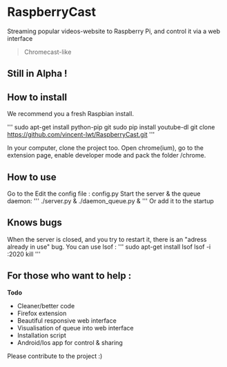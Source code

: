 # RaspberryCast
Streaming popular videos-website to Raspberry Pi, and control it via a web interface
> Chromecast-like

## Still in Alpha !

## How to install

We recommend you a fresh Raspbian install.


'''
sudo apt-get install python-pip git
sudo pip install youtube-dl
git clone https://github.com/vincent-lwt/RaspberryCast.git
'''

In your computer, clone the project too. Open chrome(ium), go to the extension page, enable developer mode and pack the folder /chrome.
 

## How to use

Go to the 
Edit the config file : config.py
Start the server & the queue daemon:
'''
./server.py &
./daemon_queue.py &
'''
Or add it to the startup

## Knows bugs

When the server is closed, and you try to restart it, there is an "adress already in use" bug.
You can use lsof :
'''
sudo apt-get install lsof
lsof -i :2020
kill <problematic-pid>
'''

## For those who want to help :

**Todo**

- Cleaner/better code
- Firefox extension
- Beautiful responsive web interface
- Visualisation of queue into web interface
- Installation script 
- Android/Ios app for control & sharing

Please contribute to the project :)
